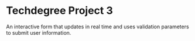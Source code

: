 # Techdegree Project 3
An interactive form that updates in real time and uses validation parameters to submit user information.
 
